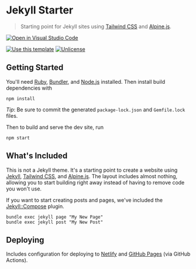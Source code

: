 # Jekyll Starter

> Starting point for Jekyll sites using [Tailwind CSS](https://tailwindcss.com/)
and [Alpine.js](https://github.com/alpinejs/alpine/).

[![Open in Visual Studio Code](https://img.shields.io/badge/Open%20in-Visal%20Studio%20Code-blue?style=for-the-badge&logo=visualstudiocode)](https://open.vscode.dev/ursamaj0r/www-ursamajor-technology)

[![Use this template](https://img.shields.io/badge/template-Generate-green?style=for-the-badge)](https://github.com/mloberg/jekyll-starter/generate)
[![Unlicense](https://img.shields.io/badge/license-Unlicense-blue?style=for-the-badge)](https://choosealicense.com/licenses/unlicense/)

## Getting Started

You'll need [Ruby](https://www.ruby-lang.org/en/), [Bundler](https://bundler.io/),
and [Node.js](https://nodejs.org/en/) installed. Then install build dependencies
with

    npm install

_Tip_: Be sure to commit the generated `package-lock.json` and `Gemfile.lock` files.

Then to build and serve the dev site, run

    npm start

## What's Included

This is not a Jekyll theme. It's a starting point to create a website using
[Jekyll](https://jekyllrb.com/), [Tailwind CSS](https://tailwindcss.com/), and
[Alpine.js](https://github.com/alpinejs/alpine/). The layout includes almost
nothing, allowing you to start building right away instead of having to remove
code you won't use.

If you want to start creating posts and pages, we've included the
[Jekyll::Compose](https://github.com/jekyll/jekyll-compose) plugin.

    bundle exec jekyll page "My New Page"
    bundle exec jekyll post "My New Post"

## Deploying

Includes configuration for deploying to [Netlify](https://www.netlify.com/) and
[GitHub Pages](https://pages.github.com/) (via GitHub Actions).
